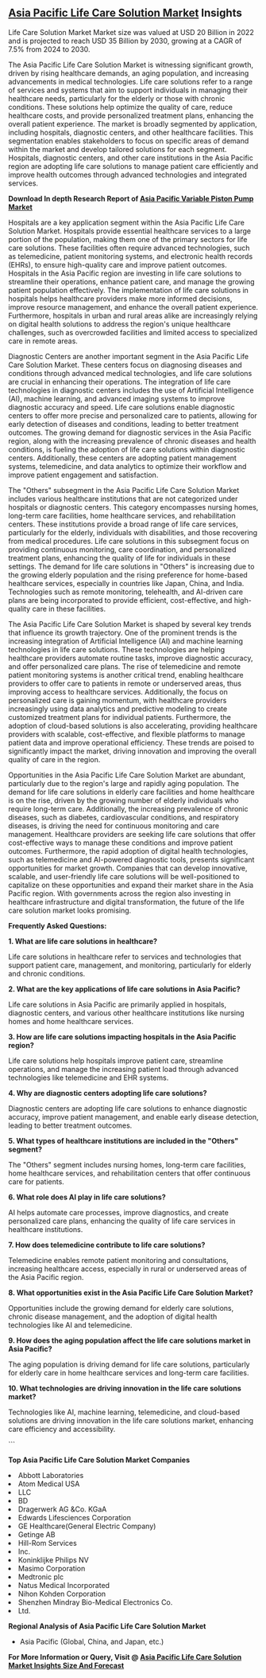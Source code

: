 <h2><a href="https://www.verifiedmarketreports.com/download-sample/?rid=454508&amp;utm_source=Github-Feb&amp;utm_medium=219" target="_blank">Asia Pacific Life Care Solution Market</a> Insights</h2><p>Life Care Solution Market Market size was valued at USD 20 Billion in 2022 and is projected to reach USD 35 Billion by 2030, growing at a CAGR of 7.5% from 2024 to 2030.</p><p><p>The Asia Pacific Life Care Solution Market is witnessing significant growth, driven by rising healthcare demands, an aging population, and increasing advancements in medical technologies. Life care solutions refer to a range of services and systems that aim to support individuals in managing their healthcare needs, particularly for the elderly or those with chronic conditions. These solutions help optimize the quality of care, reduce healthcare costs, and provide personalized treatment plans, enhancing the overall patient experience. The market is broadly segmented by application, including hospitals, diagnostic centers, and other healthcare facilities. This segmentation enables stakeholders to focus on specific areas of demand within the market and develop tailored solutions for each segment. Hospitals, diagnostic centers, and other care institutions in the Asia Pacific region are adopting life care solutions to manage patient care efficiently and improve health outcomes through advanced technologies and integrated services.</p> <p><p><strong>Download In depth Research Report of <a href="https://www.verifiedmarketreports.com/download-sample/?rid=236118&amp;utm_source=Pulse-Dec&amp;utm_medium=219" target="_blank">Asia Pacific Variable Piston Pump Market</a></strong></p></p> <p>Hospitals are a key application segment within the Asia Pacific Life Care Solution Market. Hospitals provide essential healthcare services to a large portion of the population, making them one of the primary sectors for life care solutions. These facilities often require advanced technologies, such as telemedicine, patient monitoring systems, and electronic health records (EHRs), to ensure high-quality care and improve patient outcomes. Hospitals in the Asia Pacific region are investing in life care solutions to streamline their operations, enhance patient care, and manage the growing patient population effectively. The implementation of life care solutions in hospitals helps healthcare providers make more informed decisions, improve resource management, and enhance the overall patient experience. Furthermore, hospitals in urban and rural areas alike are increasingly relying on digital health solutions to address the region's unique healthcare challenges, such as overcrowded facilities and limited access to specialized care in remote areas.</p> <p>Diagnostic Centers are another important segment in the Asia Pacific Life Care Solution Market. These centers focus on diagnosing diseases and conditions through advanced medical technologies, and life care solutions are crucial in enhancing their operations. The integration of life care technologies in diagnostic centers includes the use of Artificial Intelligence (AI), machine learning, and advanced imaging systems to improve diagnostic accuracy and speed. Life care solutions enable diagnostic centers to offer more precise and personalized care to patients, allowing for early detection of diseases and conditions, leading to better treatment outcomes. The growing demand for diagnostic services in the Asia Pacific region, along with the increasing prevalence of chronic diseases and health conditions, is fueling the adoption of life care solutions within diagnostic centers. Additionally, these centers are adopting patient management systems, telemedicine, and data analytics to optimize their workflow and improve patient engagement and satisfaction.</p> <p>The "Others" subsegment in the Asia Pacific Life Care Solution Market includes various healthcare institutions that are not categorized under hospitals or diagnostic centers. This category encompasses nursing homes, long-term care facilities, home healthcare services, and rehabilitation centers. These institutions provide a broad range of life care services, particularly for the elderly, individuals with disabilities, and those recovering from medical procedures. Life care solutions in this subsegment focus on providing continuous monitoring, care coordination, and personalized treatment plans, enhancing the quality of life for individuals in these settings. The demand for life care solutions in "Others" is increasing due to the growing elderly population and the rising preference for home-based healthcare services, especially in countries like Japan, China, and India. Technologies such as remote monitoring, telehealth, and AI-driven care plans are being incorporated to provide efficient, cost-effective, and high-quality care in these facilities.</p> <p>The Asia Pacific Life Care Solution Market is shaped by several key trends that influence its growth trajectory. One of the prominent trends is the increasing integration of Artificial Intelligence (AI) and machine learning technologies in life care solutions. These technologies are helping healthcare providers automate routine tasks, improve diagnostic accuracy, and offer personalized care plans. The rise of telemedicine and remote patient monitoring systems is another critical trend, enabling healthcare providers to offer care to patients in remote or underserved areas, thus improving access to healthcare services. Additionally, the focus on personalized care is gaining momentum, with healthcare providers increasingly using data analytics and predictive modeling to create customized treatment plans for individual patients. Furthermore, the adoption of cloud-based solutions is also accelerating, providing healthcare providers with scalable, cost-effective, and flexible platforms to manage patient data and improve operational efficiency. These trends are poised to significantly impact the market, driving innovation and improving the overall quality of care in the region.</p> <p>Opportunities in the Asia Pacific Life Care Solution Market are abundant, particularly due to the region's large and rapidly aging population. The demand for life care solutions in elderly care facilities and home healthcare is on the rise, driven by the growing number of elderly individuals who require long-term care. Additionally, the increasing prevalence of chronic diseases, such as diabetes, cardiovascular conditions, and respiratory diseases, is driving the need for continuous monitoring and care management. Healthcare providers are seeking life care solutions that offer cost-effective ways to manage these conditions and improve patient outcomes. Furthermore, the rapid adoption of digital health technologies, such as telemedicine and AI-powered diagnostic tools, presents significant opportunities for market growth. Companies that can develop innovative, scalable, and user-friendly life care solutions will be well-positioned to capitalize on these opportunities and expand their market share in the Asia Pacific region. With governments across the region also investing in healthcare infrastructure and digital transformation, the future of the life care solution market looks promising.</p> <p><b>Frequently Asked Questions:</b></p> <p><b>1. What are life care solutions in healthcare?</b></p> <p>Life care solutions in healthcare refer to services and technologies that support patient care, management, and monitoring, particularly for elderly and chronic conditions.</p> <p><b>2. What are the key applications of life care solutions in Asia Pacific?</b></p> <p>Life care solutions in Asia Pacific are primarily applied in hospitals, diagnostic centers, and various other healthcare institutions like nursing homes and home healthcare services.</p> <p><b>3. How are life care solutions impacting hospitals in the Asia Pacific region?</b></p> <p>Life care solutions help hospitals improve patient care, streamline operations, and manage the increasing patient load through advanced technologies like telemedicine and EHR systems.</p> <p><b>4. Why are diagnostic centers adopting life care solutions?</b></p> <p>Diagnostic centers are adopting life care solutions to enhance diagnostic accuracy, improve patient management, and enable early disease detection, leading to better treatment outcomes.</p> <p><b>5. What types of healthcare institutions are included in the "Others" segment?</b></p> <p>The "Others" segment includes nursing homes, long-term care facilities, home healthcare services, and rehabilitation centers that offer continuous care for patients.</p> <p><b>6. What role does AI play in life care solutions?</b></p> <p>AI helps automate care processes, improve diagnostics, and create personalized care plans, enhancing the quality of life care services in healthcare institutions.</p> <p><b>7. How does telemedicine contribute to life care solutions?</b></p> <p>Telemedicine enables remote patient monitoring and consultations, increasing healthcare access, especially in rural or underserved areas of the Asia Pacific region.</p> <p><b>8. What opportunities exist in the Asia Pacific Life Care Solution Market?</b></p> <p>Opportunities include the growing demand for elderly care solutions, chronic disease management, and the adoption of digital health technologies like AI and telemedicine.</p> <p><b>9. How does the aging population affect the life care solutions market in Asia Pacific?</b></p> <p>The aging population is driving demand for life care solutions, particularly for elderly care in home healthcare services and long-term care facilities.</p> <p><b>10. What technologies are driving innovation in the life care solutions market?</b></p> <p>Technologies like AI, machine learning, telemedicine, and cloud-based solutions are driving innovation in the life care solutions market, enhancing care efficiency and accessibility.</p> ```</p><p><strong>Top Asia Pacific Life Care Solution Market Companies</strong></p><div data-test-id=""><p><li>Abbott Laboratories</li><li> Atom Medical USA</li><li> LLC</li><li> BD</li><li> Dragerwerk AG &Co. KGaA</li><li> Edwards Lifesciences Corporation</li><li> GE Healthcare(General Electric Company)</li><li> Getinge AB</li><li> Hill-Rom Services</li><li> Inc.</li><li> Koninklijke Philips NV</li><li> Masimo Corporation</li><li> Medtronic plc</li><li> Natus Medical Incorporated</li><li> Nihon Kohden Corporation</li><li> Shenzhen Mindray Bio-Medical Electronics Co.</li><li> Ltd.</li></p><div><strong>Regional Analysis of&nbsp;Asia Pacific Life Care Solution Market</strong></div><ul><li dir="ltr"><p dir="ltr">Asia Pacific (Global, China, and Japan, etc.)</p></li></ul><p><strong>For More Information or Query, Visit @&nbsp;</strong><strong><a href="https://www.verifiedmarketreports.com/product/life-care-solution-market/?utm_source=Github-Feb&amp;utm_medium=219" target="_blank">Asia Pacific Life Care Solution Market Insights Size And Forecast</a></strong></p></div><h2>&nbsp;</h2><div data-test-id="">&nbsp;</div>
